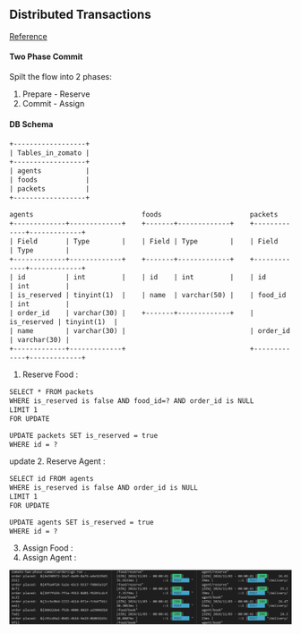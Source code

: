## Distributed Transactions
[Reference](https://www.youtube.com/watch?v=oMhESvU87jM)

#### Two Phase Commit
Spilt the flow into 2 phases:
1. Prepare - Reserve
2. Commit - Assign

#### DB Schema
```
+------------------+
| Tables_in_zomato |
+------------------+
| agents           |
| foods            |
| packets          |
+------------------+
```
```
agents                           foods                      packets
+-------------+-------------+    +-------+-------------+    +-------------+-------------+
| Field       | Type        |    | Field | Type        |    | Field       | Type        |
+-------------+-------------+    +-------+-------------+    +-------------+-------------+
| id          | int         |    | id    | int         |    | id          | int         |
| is_reserved | tinyint(1)  |    | name  | varchar(50) |    | food_id     | int         |
| order_id    | varchar(30) |    +-------+-------------+    | is_reserved | tinyint(1)  |
| name        | varchar(30) |                               | order_id    | varchar(30) |
+-------------+-------------+                               +-------------+-------------+
```


1. Reserve Food :
```
SELECT * FROM packets
WHERE is_reserved is false AND food_id=? AND order_id is NULL
LIMIT 1
FOR UPDATE
```
```
UPDATE packets SET is_reserved = true
WHERE id = ?
```
update 
2. Reserve Agent :
```
SELECT id FROM agents
WHERE is_reserved is false AND order_id is NULL
LIMIT 1
FOR UPDATE
```
```
UPDATE agents SET is_reserved = true
WHERE id = ?
```
3. Assign Food :
4. Assign Agent : 

![alt text](image.png)